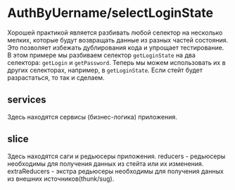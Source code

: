 # AuthByUername/selectLoginState
Хорошей практикой является разбивать любой селектор на несколько мелких,
которые будут возвращать данные из разных частей состояния. 
Это позволяет избежать дублирования кода и упрощает тестирование.
В этом примере мы разбиваем селектор `getLoginState` на два селектора: `getLogin` и `getPassword`. 
Теперь мы можем использовать их в других селекторах, например, в `getLoginState`.
Если стейт будет разрастаться, то так и сделаем.

## services
Здесь находятся сервисы (бизнес-логика) приложения.

## slice 
Здесь находятся саги и редьюсеры приложения.
reducers - редьюсеры необходимы для получения данных из стейта или их изменения.
extraReducers - экстра редьюсеры необходимы для получения данных из внешних источников(thunk/sug).
